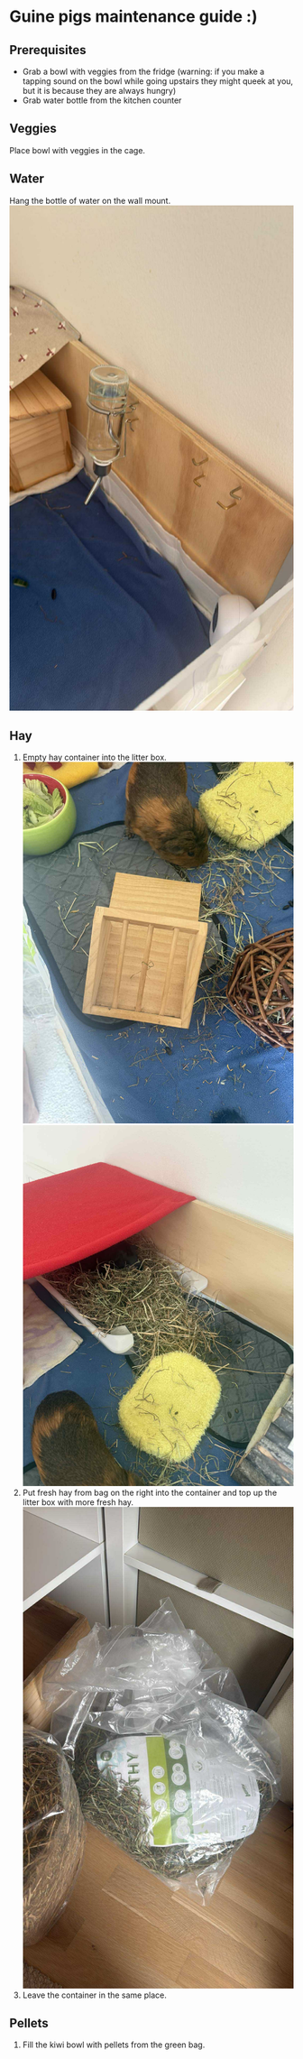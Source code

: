# Guine pigs maintenance guide :)
## Prerequisites
* Grab a bowl with veggies from the fridge (warning: if you make a tapping sound on the bowl while going upstairs they might queek at you, but it is because they are always hungry)
* Grab water bottle from the kitchen counter

## Veggies
Place bowl with veggies in the cage.

## Water
Hang the bottle of water on the wall mount.
![Water mount](assets/30e4a274-0f5f-4f93-ba23-225544e19267.jpg)

## Hay
1. Empty hay container into the litter box.
![Hay container](assets/1d2d75a7-3b36-4cbd-a847-47d6a342e782.jpg)
![Litter box](assets/b82fb4cd-babd-4c1c-bc2f-48cd21534d9a.jpg)
2. Put fresh hay from bag on the right into the container and top up the litter box with more fresh hay.
![Hay bag](assets/2092043d-c194-455a-98d6-0822155c8ee7.jpg)
3. Leave the container in the same place.

## Pellets
1. Fill the kiwi bowl with pellets from the green bag.

